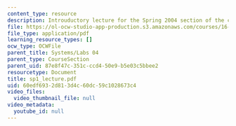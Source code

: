 ```yaml
---
content_type: resource
description: Introuductory lecture for the Spring 2004 section of the course.
file: https://ol-ocw-studio-app-production.s3.amazonaws.com/courses/16-01-unified-engineering-i-ii-iii-iv-fall-2005-spring-2006/60edf6932d813d4c60dc59c1028673c4_sp1_lecture.pdf
file_type: application/pdf
learning_resource_types: []
ocw_type: OCWFile
parent_title: Systems/Labs 04
parent_type: CourseSection
parent_uid: 87e8f47c-351c-ccd4-50e9-b5e03c5bbee2
resourcetype: Document
title: sp1_lecture.pdf
uid: 60edf693-2d81-3d4c-60dc-59c1028673c4
video_files:
  video_thumbnail_file: null
video_metadata:
  youtube_id: null
---
```

